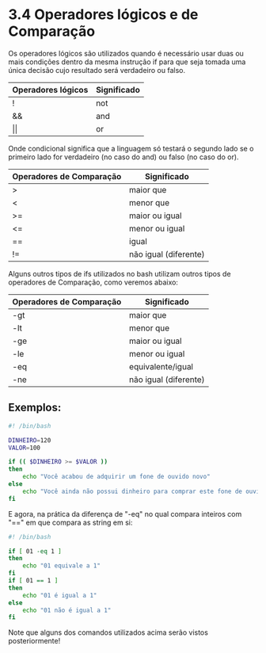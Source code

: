 # 3.4 Operadores lógicos e de Comparação

Os operadores lógicos são utilizados quando é necessário usar duas ou mais condições dentro da mesma instrução if para que seja tomada uma única decisão cujo resultado será verdadeiro ou falso.

| Operadores lógicos | Significado |
| ------------------ | ----------- |
| !                  | not         |
| &&                 | and         |
| \|\|               | or          |

Onde condicional significa que a linguagem só testará o segundo lado se o primeiro lado for verdadeiro (no caso do and) ou falso (no caso do or).

| Operadores de Comparação | Significado           |
| ------------------------ | --------------------- |
| >                        | maior que             |
| <                        | menor que             |
| >=                       | maior ou igual        |
| <=                       | menor ou igual        |
| ==                       | igual                 |
| !=                       | não igual (diferente) |

Alguns outros tipos de ifs utilizados no bash utilizam outros tipos de operadores de Comparação, como veremos abaixo:

| Operadores de Comparação | Significado           |
| ------------------------ | --------------------- |
| -gt                      | maior que             |
| -lt                      | menor que             |
| -ge                      | maior ou igual        |
| -le                      | menor ou igual        |
| -eq                      | equivalente/igual     |
| -ne                      | não igual (diferente) |

## Exemplos:

```bash
#! /bin/bash

DINHEIRO=120
VALOR=100

if (( $DINHEIRO >= $VALOR ))
then
    echo "Você acabou de adquirir um fone de ouvido novo"
else
    echo "Você ainda não possui dinheiro para comprar este fone de ouvido"
fi


```
E agora, na  prática da diferença de "-eq" no qual compara inteiros com "==" em que compara as string em si:

```bash
#! /bin/bash

if [ 01 -eq 1 ]
then
    echo "01 equivale a 1"
fi
if [ 01 == 1 ]
then
    echo "01 é igual a 1"
else
    echo "01 não é igual a 1"
fi

```

Note que alguns dos comandos utilizados acima serão vistos posteriormente!
